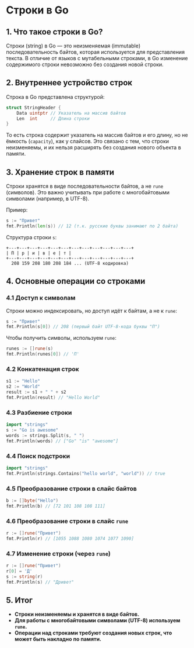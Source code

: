 # Строки в Go

## 1. Что такое строки в Go?
Строки (string) в Go — это неизменяемая (immutable) последовательность байтов, которая используется для представления текста. В отличие от языков с мутабельными строками, в Go изменение содержимого строки невозможно без создания новой строки.

## 2. Внутреннее устройство строк
Строка в Go представлена структурой:

```go
struct StringHeader {
    Data uintptr // Указатель на массив байтов
    Len  int     // Длина строки
}
```

То есть строка содержит указатель на массив байтов и его длину, но не ёмкость (`capacity`), как у слайсов. Это связано с тем, что строки неизменяемы, и их нельзя расширять без создания нового объекта в памяти.

## 3. Хранение строк в памяти
Строки хранятся в виде последовательности байтов, а не `rune` (символов). Это важно учитывать при работе с многобайтовыми символами (например, в UTF-8).

Пример:
```go
s := "Привет"
fmt.Println(len(s)) // 12 (т.к. русские буквы занимают по 2 байта)
```

Структура строки `s`:
```
+---+---+---+---+---+---+---+---+---+---+---+---+
| П | р | и | в | е | т |
+---+---+---+---+---+---+---+---+---+---+---+---+
  208 159 208 180 208 184 ... (UTF-8 кодировка)
```

## 4. Основные операции со строками

### 4.1 Доступ к символам
Строки можно индексировать, но доступ идёт к байтам, а не к `rune`:
```go
s := "Привет"
fmt.Println(s[0]) // 208 (первый байт UTF-8-кода буквы "П")
```
Чтобы получить символы, используем `rune`:
```go
runes := []rune(s)
fmt.Println(runes[0]) // 'П'
```

### 4.2 Конкатенация строк
```go
s1 := "Hello"
s2 := "World"
result := s1 + " " + s2
fmt.Println(result) // "Hello World"
```

### 4.3 Разбиение строки
```go
import "strings"
s := "Go is awesome"
words := strings.Split(s, " ")
fmt.Println(words) // ["Go" "is" "awesome"]
```

### 4.4 Поиск подстроки
```go
import "strings"
fmt.Println(strings.Contains("hello world", "world")) // true
```

### 4.5 Преобразование строки в слайс байтов
```go
b := []byte("Hello")
fmt.Println(b) // [72 101 108 108 111]
```

### 4.6 Преобразование строки в слайс `rune`
```go
r := []rune("Привет")
fmt.Println(r) // [1055 1088 1080 1074 1077 1090]
```

### 4.7 Изменение строки (через `rune`)
```go
r := []rune("Привет")
r[0] = 'Д'
s := string(r)
fmt.Println(s) // "Дривет"
```

## 5. Итог
- **Строки неизменяемы и хранятся в виде байтов.**
- **Для работы с многобайтовыми символами (UTF-8) используем `rune`.**
- **Операции над строками требуют создания новых строк, что может быть накладно по памяти.**

